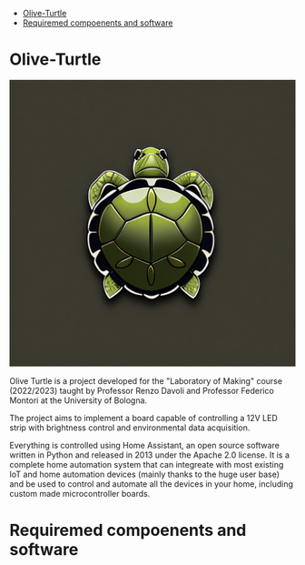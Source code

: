 - [Olive-Turtle](#olive-turtle)
- [Requiremed compoenents and software](#requiremed-compoenents-and-software)

# Olive-Turtle

![Olive Turtle Logo](images/logo/olive-turtle_logo.png "An olive (color) Turtle as a logo, no background, realistic")

Olive Turtle is a project developed for the "Laboratory of Making" course (2022/2023) taught by Professor Renzo Davoli and Professor Federico Montori at the University of Bologna.

The project aims to implement a board capable of controlling a 12V LED strip with brightness control and environmental data acquisition.

Everything is controlled using Home Assistant, an open source software written in Python and released in 2013 under the Apache 2.0 license. It is a complete home automation system that can integreate with most existing IoT and home automation devices (mainly thanks to the huge user base) and be used to control and automate all the devices in your home, including custom made microcontroller boards.

# Requiremed compoenents and software
